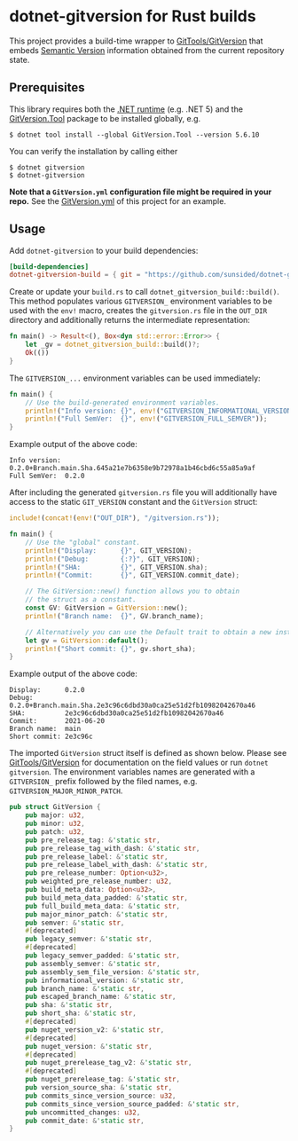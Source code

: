 # dotnet-gitversion for Rust builds

This project provides a build-time wrapper to [GitTools/GitVersion]
that embeds [Semantic Version] information obtained
from the current repository state.

## Prerequisites

This library requires both the [.NET runtime] (e.g. .NET 5)
and the [GitVersion.Tool] package to be installed globally, e.g.

```console
$ dotnet tool install --global GitVersion.Tool --version 5.6.10
```

You can verify the installation by calling either

```console
$ dotnet gitversion
$ dotnet-gitversion
```

**Note that a `GitVersion.yml` configuration file might be required in your repo.**
See the [GitVersion.yml](GitVersion.yml) of this project for an example.

## Usage

Add `dotnet-gitversion` to your build dependencies:

```toml
[build-dependencies]
dotnet-gitversion-build = { git = "https://github.com/sunsided/dotnet-gitversion-rs" }
```

Create or update your `build.rs` to call `dotnet_gitversion_build::build()`.
This method populates various `GITVERSION_` environment variables to be used with the `env!` macro,
creates the `gitversion.rs` file in the `OUT_DIR` directory 
and additionally returns the intermediate representation:

```rust
fn main() -> Result<(), Box<dyn std::error::Error>> {
    let _gv = dotnet_gitversion_build::build()?;
    Ok(())
}
```

The `GITVERSION_...` environment variables can be used immediately:

```rust
fn main() {
    // Use the build-generated environment variables.
    println!("Info version: {}", env!("GITVERSION_INFORMATIONAL_VERSION"));
    println!("Full SemVer:  {}", env!("GITVERSION_FULL_SEMVER"));
}
```

Example output of the above code:

```text
Info version: 0.2.0+Branch.main.Sha.645a21e7b6358e9b72978a1b46cbd6c55a85a9af
Full SemVer:  0.2.0
```

After including the generated `gitversion.rs` file you will additionally have access
to the static `GIT_VERSION` constant and the `GitVersion` struct:

```rust
include!(concat!(env!("OUT_DIR"), "/gitversion.rs"));

fn main() {
    // Use the "global" constant.
    println!("Display:      {}", GIT_VERSION);
    println!("Debug:        {:?}", GIT_VERSION);
    println!("SHA:          {}", GIT_VERSION.sha);
    println!("Commit:       {}", GIT_VERSION.commit_date);

    // The GitVersion::new() function allows you to obtain
    // the struct as a constant.
    const GV: GitVersion = GitVersion::new();
    println!("Branch name:  {}", GV.branch_name);

    // Alternatively you can use the Default trait to obtain a new instance.
    let gv = GitVersion::default();
    println!("Short commit: {}", gv.short_sha);
}
```

Example output of the above code:

```text
Display:      0.2.0
Debug:        0.2.0+Branch.main.Sha.2e3c96c6dbd30a0ca25e51d2fb10982042670a46
SHA:          2e3c96c6dbd30a0ca25e51d2fb10982042670a46
Commit:       2021-06-20
Branch name:  main
Short commit: 2e3c96c
```

The imported `GitVersion` struct itself is defined as shown below. Please
see [GitTools/GitVersion](https://github.com/GitTools/GitVersion) for
documentation on the field values or run `dotnet gitversion`.
The environment variables names are generated with a `GITVERSION_` prefix followed
by the filed names, e.g. `GITVERSION_MAJOR_MINOR_PATCH`.

```rust
pub struct GitVersion {
    pub major: u32,
    pub minor: u32,
    pub patch: u32,
    pub pre_release_tag: &'static str,
    pub pre_release_tag_with_dash: &'static str,
    pub pre_release_label: &'static str,
    pub pre_release_label_with_dash: &'static str,
    pub pre_release_number: Option<u32>,
    pub weighted_pre_release_number: u32,
    pub build_meta_data: Option<u32>,
    pub build_meta_data_padded: &'static str,
    pub full_build_meta_data: &'static str,
    pub major_minor_patch: &'static str,
    pub semver: &'static str,
    #[deprecated]
    pub legacy_semver: &'static str,
    #[deprecated]
    pub legacy_semver_padded: &'static str,
    pub assembly_semver: &'static str,
    pub assembly_sem_file_version: &'static str,
    pub informational_version: &'static str,
    pub branch_name: &'static str,
    pub escaped_branch_name: &'static str,
    pub sha: &'static str,
    pub short_sha: &'static str,
    #[deprecated]
    pub nuget_version_v2: &'static str,
    #[deprecated]
    pub nuget_version: &'static str,
    #[deprecated]
    pub nuget_prerelease_tag_v2: &'static str,
    #[deprecated]
    pub nuget_prerelease_tag: &'static str,
    pub version_source_sha: &'static str,
    pub commits_since_version_source: u32,
    pub commits_since_version_source_padded: &'static str,
    pub uncommitted_changes: u32,
    pub commit_date: &'static str,
}
```

[GitTools/GitVersion]: https://github.com/GitTools/GitVersion
[Semantic Version]: http://semver.org/
[GitVersion.Tool]: https://www.nuget.org/packages/GitVersion.Tool/
[.NET runtime]: https://dot.net/
